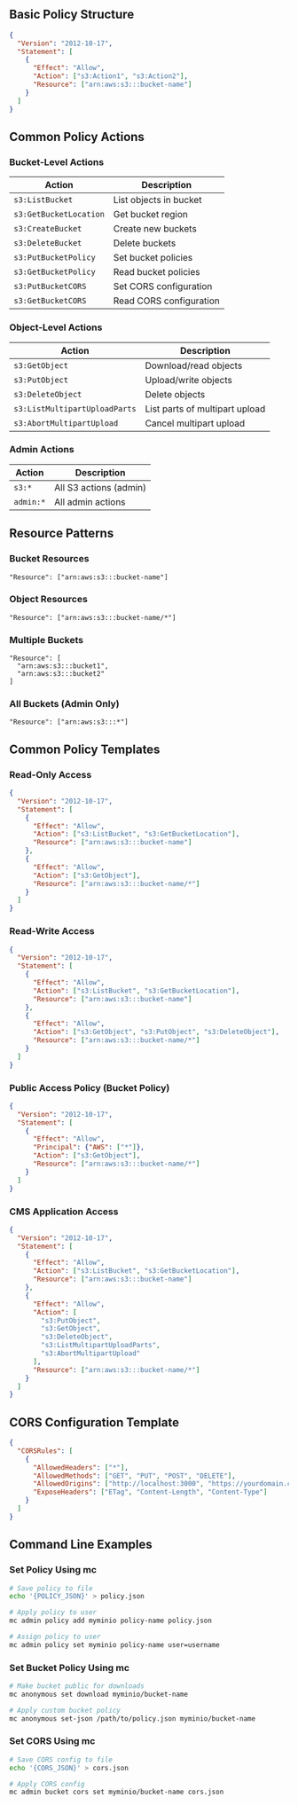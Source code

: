 ## Basic Policy Structure
```json
{
  "Version": "2012-10-17",
  "Statement": [
    {
      "Effect": "Allow",
      "Action": ["s3:Action1", "s3:Action2"],
      "Resource": ["arn:aws:s3:::bucket-name"]
    }
  ]
}
```

## Common Policy Actions

### Bucket-Level Actions
| Action | Description |
|--------|-------------|
| `s3:ListBucket` | List objects in bucket |
| `s3:GetBucketLocation` | Get bucket region |
| `s3:CreateBucket` | Create new buckets |
| `s3:DeleteBucket` | Delete buckets |
| `s3:PutBucketPolicy` | Set bucket policies |
| `s3:GetBucketPolicy` | Read bucket policies |
| `s3:PutBucketCORS` | Set CORS configuration |
| `s3:GetBucketCORS` | Read CORS configuration |

### Object-Level Actions
| Action | Description |
|--------|-------------|
| `s3:GetObject` | Download/read objects |
| `s3:PutObject` | Upload/write objects |
| `s3:DeleteObject` | Delete objects |
| `s3:ListMultipartUploadParts` | List parts of multipart upload |
| `s3:AbortMultipartUpload` | Cancel multipart upload |

### Admin Actions
| Action | Description |
|--------|-------------|
| `s3:*` | All S3 actions (admin) |
| `admin:*` | All admin actions |

## Resource Patterns

### Bucket Resources
```
"Resource": ["arn:aws:s3:::bucket-name"]
```

### Object Resources
```
"Resource": ["arn:aws:s3:::bucket-name/*"]
```

### Multiple Buckets
```
"Resource": [
  "arn:aws:s3:::bucket1",
  "arn:aws:s3:::bucket2"
]
```

### All Buckets (Admin Only)
```
"Resource": ["arn:aws:s3:::*"]
```

## Common Policy Templates

### Read-Only Access
```json
{
  "Version": "2012-10-17",
  "Statement": [
    {
      "Effect": "Allow",
      "Action": ["s3:ListBucket", "s3:GetBucketLocation"],
      "Resource": ["arn:aws:s3:::bucket-name"]
    },
    {
      "Effect": "Allow",
      "Action": ["s3:GetObject"],
      "Resource": ["arn:aws:s3:::bucket-name/*"]
    }
  ]
}
```

### Read-Write Access
```json
{
  "Version": "2012-10-17",
  "Statement": [
    {
      "Effect": "Allow",
      "Action": ["s3:ListBucket", "s3:GetBucketLocation"],
      "Resource": ["arn:aws:s3:::bucket-name"]
    },
    {
      "Effect": "Allow",
      "Action": ["s3:GetObject", "s3:PutObject", "s3:DeleteObject"],
      "Resource": ["arn:aws:s3:::bucket-name/*"]
    }
  ]
}
```

### Public Access Policy (Bucket Policy)
```json
{
  "Version": "2012-10-17",
  "Statement": [
    {
      "Effect": "Allow",
      "Principal": {"AWS": ["*"]},
      "Action": ["s3:GetObject"],
      "Resource": ["arn:aws:s3:::bucket-name/*"]
    }
  ]
}
```

### CMS Application Access
```json
{
  "Version": "2012-10-17",
  "Statement": [
    {
      "Effect": "Allow",
      "Action": ["s3:ListBucket", "s3:GetBucketLocation"],
      "Resource": ["arn:aws:s3:::bucket-name"]
    },
    {
      "Effect": "Allow",
      "Action": [
        "s3:PutObject",
        "s3:GetObject",
        "s3:DeleteObject",
        "s3:ListMultipartUploadParts",
        "s3:AbortMultipartUpload"
      ],
      "Resource": ["arn:aws:s3:::bucket-name/*"]
    }
  ]
}
```

## CORS Configuration Template
```json
{
  "CORSRules": [
    {
      "AllowedHeaders": ["*"],
      "AllowedMethods": ["GET", "PUT", "POST", "DELETE"],
      "AllowedOrigins": ["http://localhost:3000", "https://yourdomain.com"],
      "ExposeHeaders": ["ETag", "Content-Length", "Content-Type"]
    }
  ]
}
```

## Command Line Examples

### Set Policy Using mc
```bash
# Save policy to file
echo '{POLICY_JSON}' > policy.json

# Apply policy to user
mc admin policy add myminio policy-name policy.json

# Assign policy to user
mc admin policy set myminio policy-name user=username
```

### Set Bucket Policy Using mc
```bash
# Make bucket public for downloads
mc anonymous set download myminio/bucket-name

# Apply custom bucket policy
mc anonymous set-json /path/to/policy.json myminio/bucket-name
```

### Set CORS Using mc
```bash
# Save CORS config to file
echo '{CORS_JSON}' > cors.json

# Apply CORS config
mc admin bucket cors set myminio/bucket-name cors.json
```